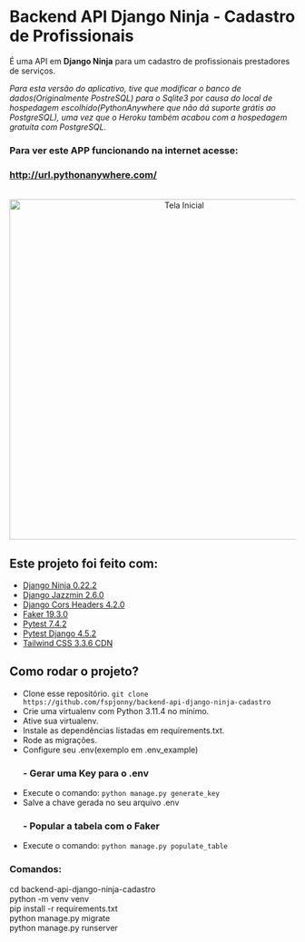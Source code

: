 # Backend API Django Ninja - Cadastro de Profissionais

É uma API em **Django Ninja** para um cadastro de profissionais prestadores de serviços.

_*Para esta versão do aplicativo, tive que modificar o banco de dados(Originalmente PostreSQL) para o Sqlite3 por causa do local de hospedagem escolhido(PythonAnywhere que não dá suporte grátis ao PostgreSQL), uma vez que o Heroku também acabou com a hospedagem gratuita com PostgreSQL.*_

### Para ver este APP funcionando na internet acesse:

### http://url.pythonanywhere.com/

<br/>
<div align="center">
<img height="600" src="https://i.imgur.com/I6GPwFp.png" alt="Tela Inicial">
</div>

## Este projeto foi feito com:

- [Django Ninja 0.22.2](https://django-ninja.dev/)
- [Django Jazzmin 2.6.0](https://django-jazzmin.readthedocs.io/)
- [Django Cors Headers 4.2.0](https://pypi.org/project/django-cors-headers/)
- [Faker 19.3.0](https://faker.readthedocs.io/en/master/)
- [Pytest 7.4.2](https://docs.pytest.org/en/7.4.x/)
- [Pytest Django 4.5.2](https://pytest-django.readthedocs.io/en/latest/)
- [Tailwind CSS 3.3.6 CDN](https://cdn.tailwindcss.com)

## Como rodar o projeto?

- Clone esse repositório. `git clone https://github.com/fspjonny/backend-api-django-ninja-cadastro`
- Crie uma virtualenv com Python 3.11.4 no mínimo.
- Ative sua virtualenv.
- Instale as dependências listadas em requirements.txt.
- Rode as migrações.
- Configure seu .env(exemplo em .env_example)
  ### - Gerar uma Key para o .env
- Execute o comando: `python manage.py generate_key`
- Salve a chave gerada no seu arquivo .env
  ### - Popular a tabela com o Faker
- Execute o comando: `python manage.py populate_table`

### Comandos:

cd backend-api-django-ninja-cadastro<br>
python -m venv venv<br>
pip install -r requirements.txt<br>
python manage.py migrate<br>
python manage.py runserver<br>
